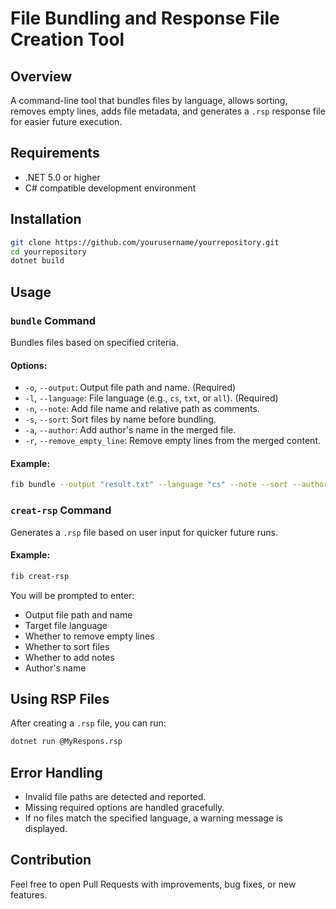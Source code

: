 # File Bundling and Response File Creation Tool

## Overview

A command-line tool that bundles files by language, allows sorting, removes empty lines, adds file metadata, 
and generates a `.rsp` response file for easier future execution.

## Requirements

- .NET 5.0 or higher
- C# compatible development environment

## Installation

```bash
git clone https://github.com/yourusername/yourrepository.git
cd yourrepository
dotnet build
```

## Usage

### `bundle` Command

Bundles files based on specified criteria.

#### Options:

- `-o`, `--output`: Output file path and name. (Required)
- `-l`, `--language`: File language (e.g., `cs`, `txt`, or `all`). (Required)
- `-n`, `--note`: Add file name and relative path as comments.
- `-s`, `--sort`: Sort files by name before bundling.
- `-a`, `--author`: Add author's name in the merged file.
- `-r`, `--remove_empty_line`: Remove empty lines from the merged content.

#### Example:

```bash
fib bundle --output "result.txt" --language "cs" --note --sort --author "Rachel" --remove_empty_line
```

### `creat-rsp` Command

Generates a `.rsp` file based on user input for quicker future runs.

#### Example:

```bash
fib creat-rsp
```

You will be prompted to enter:
- Output file path and name
- Target file language
- Whether to remove empty lines
- Whether to sort files
- Whether to add notes
- Author's name

## Using RSP Files

After creating a `.rsp` file, you can run:

```bash
dotnet run @MyRespons.rsp
```

## Error Handling

- Invalid file paths are detected and reported.
- Missing required options are handled gracefully.
- If no files match the specified language, a warning message is displayed.

## Contribution

Feel free to open Pull Requests with improvements, bug fixes, or new features.

